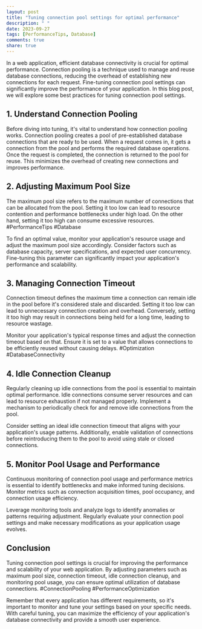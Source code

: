 ```yaml
---
layout: post
title: "Tuning connection pool settings for optimal performance"
description: " "
date: 2023-09-27
tags: [PerformanceTips, Database]
comments: true
share: true
---
```


In a web application, efficient database connectivity is crucial for optimal performance. Connection pooling is a technique used to manage and reuse database connections, reducing the overhead of establishing new connections for each request. Fine-tuning connection pool settings can significantly improve the performance of your application. In this blog post, we will explore some best practices for tuning connection pool settings.

## 1. Understand Connection Pooling

Before diving into tuning, it's vital to understand how connection pooling works. Connection pooling creates a pool of pre-established database connections that are ready to be used. When a request comes in, it gets a connection from the pool and performs the required database operations. Once the request is completed, the connection is returned to the pool for reuse. This minimizes the overhead of creating new connections and improves performance.

## 2. Adjusting Maximum Pool Size

The maximum pool size refers to the maximum number of connections that can be allocated from the pool. Setting it too low can lead to resource contention and performance bottlenecks under high load. On the other hand, setting it too high can consume excessive resources. #PerformanceTips #Database

To find an optimal value, monitor your application's resource usage and adjust the maximum pool size accordingly. Consider factors such as database capacity, server specifications, and expected user concurrency. Fine-tuning this parameter can significantly impact your application's performance and scalability.

## 3. Managing Connection Timeout

Connection timeout defines the maximum time a connection can remain idle in the pool before it's considered stale and discarded. Setting it too low can lead to unnecessary connection creation and overhead. Conversely, setting it too high may result in connections being held for a long time, leading to resource wastage.

Monitor your application's typical response times and adjust the connection timeout based on that. Ensure it is set to a value that allows connections to be efficiently reused without causing delays. #Optimization #DatabaseConnectivity

## 4. Idle Connection Cleanup

Regularly cleaning up idle connections from the pool is essential to maintain optimal performance. Idle connections consume server resources and can lead to resource exhaustion if not managed properly. Implement a mechanism to periodically check for and remove idle connections from the pool.

Consider setting an ideal idle connection timeout that aligns with your application's usage patterns. Additionally, enable validation of connections before reintroducing them to the pool to avoid using stale or closed connections.

## 5. Monitor Pool Usage and Performance

Continuous monitoring of connection pool usage and performance metrics is essential to identify bottlenecks and make informed tuning decisions. Monitor metrics such as connection acquisition times, pool occupancy, and connection usage efficiency.

Leverage monitoring tools and analyze logs to identify anomalies or patterns requiring adjustment. Regularly evaluate your connection pool settings and make necessary modifications as your application usage evolves.

## Conclusion

Tuning connection pool settings is crucial for improving the performance and scalability of your web application. By adjusting parameters such as maximum pool size, connection timeout, idle connection cleanup, and monitoring pool usage, you can ensure optimal utilization of database connections. #ConnectionPooling #PerformanceOptimization

Remember that every application has different requirements, so it's important to monitor and tune your settings based on your specific needs. With careful tuning, you can maximize the efficiency of your application's database connectivity and provide a smooth user experience.